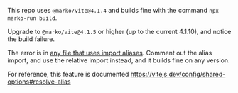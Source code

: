 This repo uses `@marko/vite@4.1.4` and builds fine with the command `npx marko-run build`.

Upgrade to `@marko/vite@4.1.5` or higher (up to the current 4.1.10), and notice the build failure.

The error is in [any file that uses import aliases](./src/routes/+handler.ts).
Comment out the alias import, and use the relative import instead, and it
builds fine on any version.

For reference, this feature is documented
https://vitejs.dev/config/shared-options#resolve-alias
